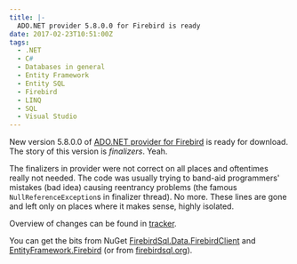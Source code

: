 ```yaml
---
title: |-
  ADO.NET provider 5.8.0.0 for Firebird is ready
date: 2017-02-23T10:51:00Z
tags:
  - .NET
  - C#
  - Databases in general
  - Entity Framework
  - Entity SQL
  - Firebird
  - LINQ
  - SQL
  - Visual Studio
---
```

New version 5.8.0.0 of [ADO.NET provider for Firebird][1] is ready for download. The story of this version is _finalizers_. Yeah. 

<!-- excerpt -->

The finalizers in provider were not correct on all places and oftentimes really not needed. The code was usually trying to band-aid programmers' mistakes (bad idea) causing reentrancy problems (the famous `NullReferenceException`s in finalizer thread). No more. These lines are gone and left only on places where it makes sense, highly isolated.

Overview of changes can be found in [tracker][4].

You can get the bits from NuGet [FirebirdSql.Data.FirebirdClient][2] and [EntityFramework.Firebird][3] (or from [firebirdsql.org][1]).

[1]: http://www.firebirdsql.org/en/net-provider/
[2]: http://www.nuget.org/packages/FirebirdSql.Data.FirebirdClient/
[3]: http://www.nuget.org/packages/EntityFramework.Firebird/
[4]: http://tracker.firebirdsql.org/secure/ReleaseNote.jspa?styleName=Text&projectId=10003&version=10804